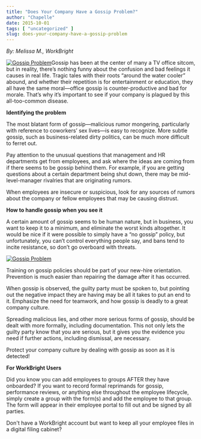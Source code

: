 ```yaml
---
title: "Does Your Company Have a Gossip Problem?"
author: "Chapelle"
date: 2015-10-01
tags: [ "uncategorized" ]
slug: does-your-company-have-a-gossip-problem
---
```

_By: Melissa M., WorkBright_  
  
[![Gossip Problem](https://workbright.com/wp-content/uploads/2015/10/gossip-300x199.jpg)](https://workbright.com/wp-content/uploads/2015/10/gossip.jpg)Gossip has been at the center of many a TV office sitcom, but in reality, there’s nothing funny about the confusion and bad feelings it causes in real life. Tragic tales with their roots “around the water cooler” abound, and whether their repetition is for entertainment or education, they all have the same moral—office gossip is counter-productive and bad for morale. That’s why it’s important to see if your company is plagued by this all-too-common disease.  
  
**Identifying the problem**   
  
The most blatant form of gossip—malicious rumor mongering, particularly with reference to coworkers’ sex lives—is easy to recognize. More subtle gossip, such as business-related dirty politics, can be much more difficult to ferret out.  
  
Pay attention to the unusual questions that management and HR departments get from employees, and ask where the ideas are coming from if there seems to be gossip behind them. For example, if you are getting questions about a certain department being shut down, there may be mid-level-manager rivalries that are originating rumors.  
  
When employees are insecure or suspicious, look for any sources of rumors about the company or fellow employees that may be causing distrust.  
  
**How to handle gossip when you see it**  
  
A certain amount of gossip seems to be human nature, but in business, you want to keep it to a minimum, and eliminate the worst kinds altogether. It would be nice if it were possible to simply have a “no gossip” policy, but unfortunately, you can’t control everything people say, and bans tend to incite resistance, so don’t go overboard with threats.  
  
  
  
[![Gossip Problem](https://workbright.com/wp-content/uploads/2015/10/prevent-problems-300x216.png)](https://workbright.com/wp-content/uploads/2015/10/prevent-problems.png)  
  
  
  
Training on gossip policies should be part of your new-hire orientation. Prevention is much easier than repairing the damage after it has occurred.  
  
When gossip is observed, the guilty party must be spoken to, but pointing out the negative impact they are having may be all it takes to put an end to it. Emphasize the need for teamwork, and how gossip is deadly to a great company culture.  
  
Spreading malicious lies, and other more serious forms of gossip, should be dealt with more formally, including documentation. This not only lets the guilty party know that you are serious, but it gives you the evidence you need if further actions, including dismissal, are necessary.  
  
Protect your company culture by dealing with gossip as soon as it is detected!  
  
**For WorkBright Users**  
  
Did you know you can add employees to groups AFTER they have onboarded? If you want to record formal reprimands for gossip, performance reviews, or anything else throughout the employee lifecycle, simply create a group with the form(s) and add the employee to that group. The form will appear in their employee portal to fill out and be signed by all parties.  
  
Don't have a WorkBright account but want to keep all your employee files in a digital filing cabinet?
